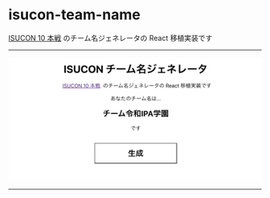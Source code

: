 # isucon-team-name

[ISUCON 10 本戦](https://github.com/isucon/isucon10-final/blob/b2d2291d9938fefc879a6c8a2f65bd6335f2b873/benchmarker/random/team_name.go) のチーム名ジェネレータの React 移植実装です

---

![demo](./demo.png)

---
